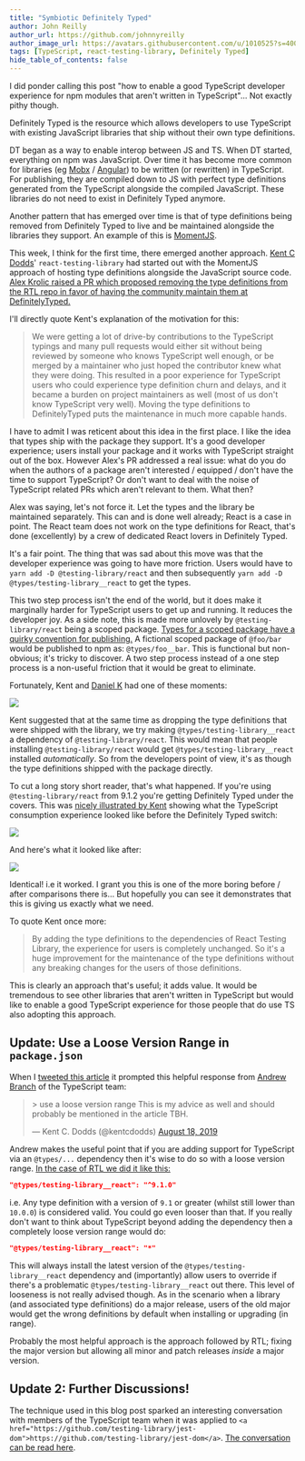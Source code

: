 ```yaml
---
title: "Symbiotic Definitely Typed"
author: John Reilly
author_url: https://github.com/johnnyreilly
author_image_url: https://avatars.githubusercontent.com/u/1010525?s=400&u=294033082cfecf8ad1645b4290e362583b33094a&v=4
tags: [TypeScript, react-testing-library, Definitely Typed]
hide_table_of_contents: false
---
```

I did ponder calling this post "how to enable a good TypeScript developer experience for npm modules that aren't written in TypeScript"... Not exactly pithy though.

Definitely Typed is the resource which allows developers to use TypeScript with existing JavaScript libraries that ship without their own type definitions.

DT began as a way to enable interop between JS and TS. When DT started, everything on npm was JavaScript. Over time it has become more common for libraries (eg [Mobx](<https://github.com/mobxjs/mobx>) / [Angular](<https://github.com/angular/angular>)) to be written (or rewritten) in TypeScript. For publishing, they are compiled down to JS with perfect type definitions generated from the TypeScript alongside the compiled JavaScript. These libraries do not need to exist in Definitely Typed anymore.

Another pattern that has emerged over time is that of type definitions being removed from Definitely Typed to live and be maintained alongside the libraries they support. An example of this is [MomentJS](<https://github.com/moment/moment>).

This week, I think for the first time, there emerged another approach. [Kent C Dodds](<https://kentcdodds.com/>)' `react-testing-library` had started out with the MomentJS approach of hosting type definitions alongside the JavaScript source code. [Alex Krolic raised a PR which proposed removing the type definitions from the RTL repo in favor of having the community maintain them at DefinitelyTyped.](<https://github.com/testing-library/react-testing-library/pull/437>)

I'll directly quote Kent's explanation of the motivation for this:

> We were getting a lot of drive-by contributions to the TypeScript typings and many pull requests would either sit without being reviewed by someone who knows TypeScript well enough, or be merged by a maintainer who just hoped the contributor knew what they were doing. This resulted in a poor experience for TypeScript users who could experience type definition churn and delays, and it became a burden on project maintainers as well (most of us don't know TypeScript very well). Moving the type definitions to DefinitelyTyped puts the maintenance in much more capable hands.

I have to admit I was reticent about this idea in the first place. I like the idea that types ship with the package they support. It's a good developer experience; users install your package and it works with TypeScript straight out of the box. However Alex's PR addressed a real issue: what do you do when the authors of a package aren't interested / equipped / don't have the time to support TypeScript? Or don't want to deal with the noise of TypeScript related PRs which aren't relevant to them. What then?

Alex was saying, let's not force it. Let the types and the library be maintained separately. This can and is done well already; React is a case in point. The React team does not work on the type definitions for React, that's done (excellently) by a crew of dedicated React lovers in Definitely Typed.

It's a fair point. The thing that was sad about this move was that the developer experience was going to have more friction. Users would have to `yarn add -D @testing-library/react` and then subsequently `yarn add -D @types/testing-library__react` to get the types.

This two step process isn't the end of the world, but it does make it marginally harder for TypeScript users to get up and running. It reduces the developer joy. As a side note, this is made more unlovely by `@testing-library/react` being a scoped package. [Types for a scoped package have a quirky convention for publishing.](<https://stackoverflow.com/questions/47296731/how-can-i-install-typescript-declarations-for-scoped-namespaced-packages-via-ty>) A fictional scoped package of `@foo/bar` would be published to npm as: `@types/foo__bar`. This is functional but non-obvious; it's tricky to discover. A two step process instead of a one step process is a non-useful friction that it would be great to eliminate.

Fortunately, Kent and [Daniel K](<https://github.com/FredyC>) had one of these moments:

 ![](https://4.bp.blogspot.com/-tmH5nbo_kGY/XG-8jmokKdI/AAAAAAAAN_U/umq24uPgdKAZgAlePU5teNs57i8RWOg7gCPcBGAYYCw/s640/hang-on-lads-ive-got-a-great-idea.jpg)

Kent suggested that at the same time as dropping the type definitions that were shipped with the library, we try making `@types/testing-library__react` a dependency of `@testing-library/react`. This would mean that people installing `@testing-library/react` would get `@types/testing-library__react` installed *automatically*. So from the developers point of view, it's as though the type definitions shipped with the package directly.

To cut a long story short reader, that's what happened. If you're using `@testing-library/react` from 9.1.2 you're getting Definitely Typed under the covers. This was [nicely illustrated by Kent](<https://github.com/testing-library/react-testing-library/pull/437#issuecomment-521763117>) showing what the TypeScript consumption experience looked like before the Definitely Typed switch:

![](https://1.bp.blogspot.com/-wJCLzg0uPuU/XVhqss-lXwI/AAAAAAAAQ48/SGCl9aEHGjUh1qE7OpyyY8MhqPkd2Rw4wCPcBGAYYCw/s640/RTL-9.1.1.png)

And here's what it looked like after:

![](https://4.bp.blogspot.com/-jeTQeQnKpVY/XVhrvq8D-0I/AAAAAAAAQ5E/tOieujozFZQ_pttgStAAj_zQwtpGl1AsgCLcBGAs/s640/RTL-9.1.2.png)

Identical! i.e it worked. I grant you this is one of the more boring before / after comparisons there is… But hopefully you can see it demonstrates that this is giving us exactly what we need.

To quote Kent once more:

> By adding the type definitions to the dependencies of React Testing Library, the experience for users is completely unchanged. So it's a huge improvement for the maintenance of the type definitions without any breaking changes for the users of those definitions.

This is clearly an approach that's useful; it adds value. It would be tremendous to see other libraries that aren't written in TypeScript but would like to enable a good TypeScript experience for those people that do use TS also adopting this approach.

## Update: Use a Loose Version Range in `package.json`

When I [tweeted this article](<https://twitter.com/johnny_reilly/status/1162843916661592064>) it prompted this helpful response from [Andrew Branch](<https://twitter.com/atcb>) of the TypeScript team:

> \> use a loose version range This is my advice as well and should probably be mentioned in the article TBH.
> 
> — Kent C. Dodds (@kentcdodds) [August 18, 2019](<https://twitter.com/kentcdodds/status/1162876792287293440?ref_src=twsrc%5Etfw>)

<script async="" src="https://platform.twitter.com/widgets.js" charSet="utf-8"></script>

Andrew makes the useful point that if you are adding support for TypeScript via an `@types/...` dependency then it's wise to do so with a loose version range. [In the case of RTL we did it like this:](<https://github.com/testing-library/react-testing-library/blob/c4ba755e42938018ec67dbc716037cfafca15e03/package.json#L46>)

```json
"@types/testing-library__react": "^9.1.0"
```

i.e. Any type definition with a version of `9.1` or greater (whilst still lower than `10.0.0`) is considered valid. You could go even looser than that. If you really don't want to think about TypeScript beyond adding the dependency then a completely loose version range would do:

```json
"@types/testing-library__react": "*"
```

This will always install the latest version of the `@types/testing-library__react` dependency and (importantly) allow users to override if there's a problematic `@types/testing-library__react` out there. This level of looseness is not really advised though. As in the scenario when a library (and associated type definitions) do a major release, users of the old major would get the wrong definitions by default when installing or upgrading (in range).

Probably the most helpful approach is the approach followed by RTL; fixing the major version but allowing all minor and patch releases *inside* a major version.

## Update 2: Further Discussions!

The technique used in this blog post sparked an interesting conversation with members of the TypeScript team when it was applied to `<a href="https://github.com/testing-library/jest-dom">https://github.com/testing-library/jest-dom</a>`. [The conversation can be read here](<https://github.com/testing-library/jest-dom/issues/123#issuecomment-523586977>).


